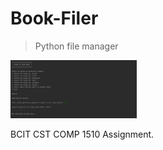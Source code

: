 # Book-Filer
> Python file manager

<img src="https://github.com/CheesyPudding/Book-Filer/blob/main/preview.PNG" width="40%">

BCIT CST COMP 1510 Assignment.
